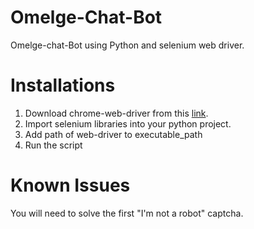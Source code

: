 # Omelge-Chat-Bot
Omelge-chat-Bot using Python and selenium web driver.

# Installations
1) Download chrome-web-driver from this [link](https://chromedriver.chromium.org/downloads).
2) Import selenium libraries into your python project.
3) Add path of web-driver to executable_path
4) Run the script

# Known Issues
You will need to solve the first "I'm not a robot" captcha.
